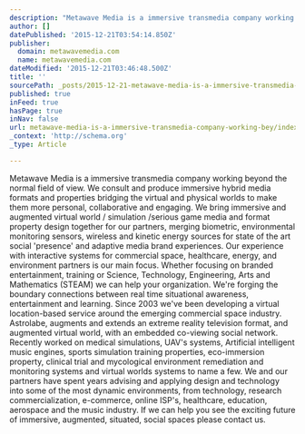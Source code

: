 ```yaml
---
description: "Metawave Media is a immersive transmedia company working beyond the normal field of view.\_ We consult and produce immersive hybrid media formats and properties "
author: []
datePublished: '2015-12-21T03:54:14.850Z'
publisher:
  domain: metawavemedia.com
  name: metawavemedia.com
dateModified: '2015-12-21T03:46:48.500Z'
title: ''
sourcePath: _posts/2015-12-21-metawave-media-is-a-immersive-transmedia-company-working-bey.md
published: true
inFeed: true
hasPage: true
inNav: false
url: metawave-media-is-a-immersive-transmedia-company-working-bey/index.html
_context: 'http://schema.org'
_type: Article

---
```

Metawave Media is a immersive transmedia company working beyond the normal field of view.  We consult and produce immersive hybrid media formats and properties bridging the virtual and physical worlds to make them more personal, collaborative and engaging.   We bring immersive and augmented virtual world / simulation /serious game media  and format property design together for our partners, merging biometric, environmental monitoring sensors, wireless and kinetic energy sources for state of the art social 'presence' and adaptive media brand experiences.  Our experience with interactive systems for commercial space, healthcare, energy, and environment partners is our main focus. Whether focusing on branded entertainment, training or Science, Technology, Engineering, Arts and Mathematics (STEAM) we can help your organization. We're forging the boundary connections between real time situational awareness, entertainment and learning.  Since 2003 we've been developing a virtual location-based service around the emerging commercial space industry.  Astrolabe, augments and extends an extreme reality television format, and augmented virtual world, with an embedded co-viewing social network. Recently worked on medical simulations, UAV's systems, Artificial intelligent music engines, sports simulation training properties, eco-immersion property, clinical trial and mycological environment remediation and monitoring systems and virtual worlds systems to name a few. We and our partners have spent years advising and applying design and technology into some of the most dynamic environments, from technology, research commercialization, e-commerce, online ISP's, healthcare, education, aerospace and the music industry. If we can help you see the exciting future of immersive, augmented, situated, social spaces please contact us.
